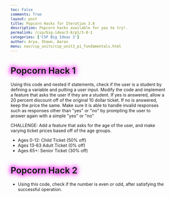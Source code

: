 ```yaml
---
toc: False
comments: True
layout: post
title: Popcorn Hacks for Iteration 3.8
description: Popcorn hacks available for you to try!.
permalink: /csp/big-idea/3-8/p1/3-8-1
categories: ['CSP Big Ideas 3']
author: Arya, Shawn, Aarav
menu: nav/csp_units/csp_unit3_p1_fundamentals.html
---
```


<style>
  h1 {
    animation: glow 1s ease-in-out infinite alternate;
  }
</style>

<h1>
  Popcorn Hack 1
</h1>

<style>
@keyframes glow {
  from {
    text-shadow: 0 0 5px #fff, 0 0 10px #ff00ff, 0 0 15px #ff00ff, 0 0 20px #ff00ff;
  }
  to {
    text-shadow: 0 0 20px #ff00ff, 0 0 30px #ff00ff, 0 0 40px #ff00ff, 0 0 50px #ff00ff;
  }
}
</style>

Using this code and nested if statements, check if the user is a student by defining a variable and putting a user input. Modify the code and implement a feature that asks the user if they are a student. If yes is answered, allow a 20 percent discount off of the original 10 dollar ticket. If no is answered, keep the price the same. Make sure it is able to handle invalid responses such as responses other than "yes" or "no" by prompting the user to answer again with a simple "yes" or "no"

CHALLENGE: Add a feature that asks for the age of the user, and make varying ticket prices based off of the age groups.
- Ages 0-12: Child Ticket (50% off)
- Ages 13-63 Adult Ticket (0% off)
- Ages 65+: Senior Ticket (30% off)

# Popcorn Hack 2
- Using this code, check if the number is even or odd, after satisfying the successful operation. 
